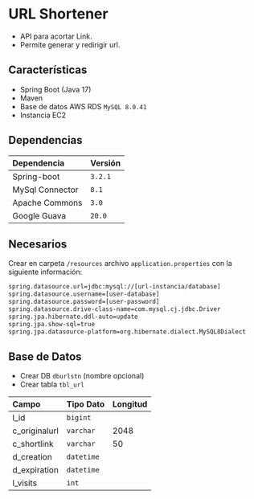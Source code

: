 
# URL Shortener

- API para acortar Link.
- Permite generar y redirigir url.

## Características

- Spring Boot (Java 17)
- Maven
- Base de datos AWS RDS `MySQL 8.0.41`
- Instancia EC2


## Dependencias

| Dependencia     | Versión  |
|:----------------|:---------|
| Spring-boot     | `3.2.1`  |
| MySql Connector | `8.1`    |
| Apache Commons  | `3.0`    |
| Google Guava    | `20.0`   |


## Necesarios

Crear en carpeta `/resources` archivo `application.properties` con la siguiente información:

```bash
spring.datasource.url=jdbc:mysql://[url-instancia/database]
spring.datasource.username=[user-database]
spring.datasource.password=[user-password]
spring.datasource.drive-class-name=com.mysql.cj.jdbc.Driver
spring.jpa.hibernate.ddl-auto=update
spring.jpa.show-sql=true
spring.jpa.datasource-platform=org.hibernate.dialect.MySQL8Dialect
```

## Base de Datos
- Crear DB `dburlstn` (nombre opcional)
- Crear tabla `tbl_url`

| Campo         | Tipo Dato   | Longitud |
|:--------------|:------------|:----------|
| l_id          | `bigint`    |
| c_originalurl | `varchar`   | 2048 |
| c_shortlink   | `varchar`   | 50 |
| d_creation    | `datetime`  |
| d_expiration  | `datetime`  |
| l_visits      | `int`       |

